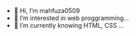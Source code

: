 - 👋 Hi, I’m mahfuza0509
- 👀 I’m interested in web proggramming...
- 🌱 I’m currently knowing HTML, CSS ...
